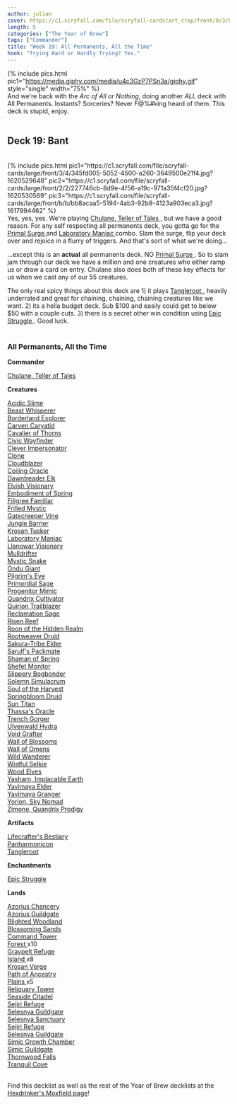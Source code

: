 ```yaml
---
author: julian
cover: https://c1.scryfall.com/file/scryfall-cards/art_crop/front/8/3/83f43730-1c1f-4150-8771-d901c54bedc4.jpg?1571282906
length: 5
categories: ["The Year of Brew"]
tags: ["Commander"]
title: "Week 19: All Permanents, All the Time"
hook: "Trying Hard or Hardly Trying? Yes."
---
```


{% include pics.html
pic1="https://media.giphy.com/media/u4c3GzP7PSn3a/giphy.gif"
style="single"
width="75%" %}
<br />
And we're back with the _Arc of All or Nothing_, doing another _ALL_ deck with All Permanents. Instants? Sorceries? Never F@%#king heard of them. This deck is stupid, enjoy.
<br />
<br />

## Deck 19: Bant

<br />
{% include pics.html
pic1="https://c1.scryfall.com/file/scryfall-cards/large/front/3/4/345fd005-5052-4500-a260-3649500e21f4.jpg?1620529648"
pic2="https://c1.scryfall.com/file/scryfall-cards/large/front/2/2/227746cb-8d9e-4f56-a19c-971a35f4cf20.jpg?1620530569"
pic3="https://c1.scryfall.com/file/scryfall-cards/large/front/b/b/bb8acaa5-5194-4ab3-92b8-4123a903eca3.jpg?1617994462"
%}
<br />
Yes, yes, yes. We're playing <a
	class="accented-link external-card-link"
	target="_blank"
	href="https://scryfall.com/card/eld/326/chulane-teller-of-tales?utm_source=api"
	data-toggle="popover"
	data-placement="top"
	data-content="<img src='https://c1.scryfall.com/file/scryfall-cards/normal/front/8/3/83f43730-1c1f-4150-8771-d901c54bedc4.jpg?1571282906' width=100% height=100%>">
	Chulane, Teller of Tales
</a>, but we have a good reason. For any self respecting all permanents deck, you gotta go for the <a
	class="accented-link external-card-link"
	target="_blank"
	href="https://scryfall.com/card/avr/189/primal-surge?utm_source=api"
	data-toggle="popover"
	data-placement="top"
	data-content="<img src='https://c1.scryfall.com/file/scryfall-cards/normal/front/4/2/4278f7bd-afff-4a1d-a0bb-bf9ce3ad5a2e.jpg?1592709414' width=100% height=100%>">
	Primal Surge
</a> and <a
	class="accented-link external-card-link"
	target="_blank"
	href="https://scryfall.com/card/uma/61/laboratory-maniac?utm_source=api"
	data-toggle="popover"
	data-placement="top"
	data-content="<img src='https://c1.scryfall.com/file/scryfall-cards/normal/front/6/0/608567fd-9f94-4058-831a-77cb6019ef02.jpg?1547516361' width=100% height=100%>">
	Laboratory Maniac
</a> combo. Slam the surge, flip your deck over and rejoice in a flurry of triggers. And that's sort of what we're doing...

...except this is an **actual** all permanents deck. NO <a
	class="accented-link external-card-link"
	target="_blank"
	href="https://scryfall.com/card/avr/189/primal-surge?utm_source=api"
	data-toggle="popover"
	data-placement="top"
	data-content="<img src='https://c1.scryfall.com/file/scryfall-cards/normal/front/4/2/4278f7bd-afff-4a1d-a0bb-bf9ce3ad5a2e.jpg?1592709414' width=100% height=100%>">
Primal Surge
</a>. So to slam jam through our deck we have a million and one creatures who either ramp us or draw a card on entry. Chulane also does both of these key effects for us when we cast any of our 55 creatures.

The only real spicy things about this deck are 1) it plays <a
	class="accented-link external-card-link"
	target="_blank"
	href="https://scryfall.com/card/mrd/259/tangleroot?utm_source=api"
	data-toggle="popover"
	data-placement="top"
	data-content="<img src='https://c1.scryfall.com/file/scryfall-cards/normal/front/8/7/87ff2c28-770b-49cb-be10-35429233e048.jpg?1562150008' width=100% height=100%>">
Tangleroot
</a>, heavily underrated and great for chaining, chaining, chaining creatures like we want. 2) its a hella budget deck. Sub $100 and easily could get to below $50 with a couple cuts. 3) there is a secret other win condition using <a
	class="accented-link external-card-link"
	target="_blank"
	href="https://scryfall.com/card/jud/112/epic-struggle?utm_source=api"
	data-toggle="popover"
	data-placement="top"
	data-content="<img src='https://c1.scryfall.com/file/scryfall-cards/normal/front/0/d/0dc71f6f-f831-409e-aafd-3fa82a318e72.jpg?1562628637' width=100% height=100%>">
Epic Struggle
</a>. Good luck.
<br />
<br />

<div class="text-center">
<h3>All Permanents, All the Time</h3>
</div>
<div class="row">
    <div class="col-md-2"></div>
    <div class="col-md-8">
        <div class="row">
            <div class="col-6">
				<b>Commander</b>
				<p class="mb-0">					
				<a
	class="accented-link external-card-link"
	target="_blank"
	href="https://scryfall.com/card/eld/326/chulane-teller-of-tales?utm_source=api"
	data-toggle="popover"
	data-placement="top"
	data-content="<img src='https://c1.scryfall.com/file/scryfall-cards/normal/front/8/3/83f43730-1c1f-4150-8771-d901c54bedc4.jpg?1571282906' width=100% height=100%>">
	Chulane, Teller of Tales
</a>
				</p>
				<b>Creatures</b>
				<p class="mb-0">
				<a
	class="accented-link external-card-link"
	target="_blank"
	href="https://scryfall.com/card/cmr/421/acidic-slime?utm_source=api"
	data-toggle="popover"
	data-placement="top"
	data-content="<img src='https://c1.scryfall.com/file/scryfall-cards/normal/front/e/a/ea04b4f0-b8c4-43aa-8a2b-b72c22fb4517.jpg?1608919621' width=100% height=100%>">
	Acidic Slime
</a>
				<br />
				<a
	class="accented-link external-card-link"
	target="_blank"
	href="https://scryfall.com/card/khc/54/beast-whisperer?utm_source=api"
	data-toggle="popover"
	data-placement="top"
	data-content="<img src='https://c1.scryfall.com/file/scryfall-cards/normal/front/b/7/b7e90355-80ca-49db-914c-62b3a7bd4726.jpg?1620529940' width=100% height=100%>">
	Beast Whisperer
</a>
				<br />
				<a
	class="accented-link external-card-link"
	target="_blank"
	href="https://scryfall.com/card/c18/133/borderland-explorer?utm_source=api"
	data-toggle="popover"
	data-placement="top"
	data-content="<img src='https://c1.scryfall.com/file/scryfall-cards/normal/front/b/8/b89b4fc3-19eb-436b-9ce9-5c71d96ea9b1.jpg?1592710822' width=100% height=100%>">
	Borderland Explorer
</a>
				<br />
				<a
	class="accented-link external-card-link"
	target="_blank"
	href="https://scryfall.com/card/jmp/382/carven-caryatid?utm_source=api"
	data-toggle="popover"
	data-placement="top"
	data-content="<img src='https://c1.scryfall.com/file/scryfall-cards/normal/front/5/3/53847a21-aded-4aaa-9bf1-8592e67763ef.jpg?1601079079' width=100% height=100%>">
	Carven Caryatid
</a>
				<br />
				<a
	class="accented-link external-card-link"
	target="_blank"
	href="https://scryfall.com/card/m20/167/cavalier-of-thorns?utm_source=api"
	data-toggle="popover"
	data-placement="top"
	data-content="<img src='https://c1.scryfall.com/file/scryfall-cards/normal/front/e/4/e4662a9c-3cbd-41f7-8c15-d048a3826a42.jpg?1592517175' width=100% height=100%>">
	Cavalier of Thorns
</a>
				<br />
				<a
	class="accented-link external-card-link"
	target="_blank"
	href="https://scryfall.com/card/ddr/5/civic-wayfinder?utm_source=api"
	data-toggle="popover"
	data-placement="top"
	data-content="<img src='https://c1.scryfall.com/file/scryfall-cards/normal/front/5/e/5e9754ec-18d1-4c0f-abdd-49ce2d778083.jpg?1562229674' width=100% height=100%>">
	Civic Wayfinder
</a>
				<br />
				<a
	class="accented-link external-card-link"
	target="_blank"
	href="https://scryfall.com/card/c19/82/clever-impersonator?utm_source=api"
	data-toggle="popover"
	data-placement="top"
	data-content="<img src='https://c1.scryfall.com/file/scryfall-cards/normal/front/c/0/c0516453-3e6a-4b7f-8df6-72a6e207169a.jpg?1568003965' width=100% height=100%>">
	Clever Impersonator
</a>
				<br />
				<a
	class="accented-link external-card-link"
	target="_blank"
	href="https://scryfall.com/card/m14/47/clone?utm_source=api"
	data-toggle="popover"
	data-placement="top"
	data-content="<img src='https://c1.scryfall.com/file/scryfall-cards/normal/front/5/e/5e648262-3b9b-4c58-8e29-48356e3cb064.jpg?1562829895' width=100% height=100%>">
	Clone
</a>
				<br />
				<a
	class="accented-link external-card-link"
	target="_blank"
	href="https://scryfall.com/card/khc/84/cloudblazer?utm_source=api"
	data-toggle="popover"
	data-placement="top"
	data-content="<img src='https://c1.scryfall.com/file/scryfall-cards/normal/front/e/d/edab81f0-dd20-45bd-946d-75b682e1d3d0.jpg?1620530664' width=100% height=100%>">
	Cloudblazer
</a>
				<br />
				<a
	class="accented-link external-card-link"
	target="_blank"
	href="https://scryfall.com/card/c21/212/coiling-oracle?utm_source=api"
	data-toggle="popover"
	data-placement="top"
	data-content="<img src='https://c1.scryfall.com/file/scryfall-cards/normal/front/b/b/bb8acaa5-5194-4ab3-92b8-4123a903eca3.jpg?1617994462' width=100% height=100%>">
	Coiling Oracle
</a>
				<br />
				<a
	class="accented-link external-card-link"
	target="_blank"
	href="https://scryfall.com/card/jmp/387/dawntreader-elk?utm_source=api"
	data-toggle="popover"
	data-placement="top"
	data-content="<img src='https://c1.scryfall.com/file/scryfall-cards/normal/front/5/2/524fab2b-ff28-4e02-9f25-e038c754b2cf.jpg?1601079210' width=100% height=100%>">
	Dawntreader Elk
</a>
				<br />
				<a
	class="accented-link external-card-link"
	target="_blank"
	href="https://scryfall.com/card/cmr/223/elvish-visionary?utm_source=api"
	data-toggle="popover"
	data-placement="top"
	data-content="<img src='https://c1.scryfall.com/file/scryfall-cards/normal/front/a/2/a2f174e6-9532-4fc3-815b-2dc3966c6523.jpg?1608910606' width=100% height=100%>">
	Elvish Visionary
</a>
				<br />
				<a
	class="accented-link external-card-link"
	target="_blank"
	href="https://scryfall.com/card/ktk/39/embodiment-of-spring?utm_source=api"
	data-toggle="popover"
	data-placement="top"
	data-content="<img src='https://c1.scryfall.com/file/scryfall-cards/normal/front/8/8/88e07226-f180-4972-b7f8-90c743d45fb8.jpg?1562789879' width=100% height=100%>">
	Embodiment of Spring
</a>
				<br />
				<a
	class="accented-link external-card-link"
	target="_blank"
	href="https://scryfall.com/card/cmr/308/filigree-familiar?utm_source=api"
	data-toggle="popover"
	data-placement="top"
	data-content="<img src='https://c1.scryfall.com/file/scryfall-cards/normal/front/8/7/875df3ef-fab4-455f-bfdb-8f6361b27bf6.jpg?1608911405' width=100% height=100%>">
	Filigree Familiar
</a>
				<br />
				<a
	class="accented-link external-card-link"
	target="_blank"
	href="https://scryfall.com/card/rna/174/frilled-mystic?utm_source=api"
	data-toggle="popover"
	data-placement="top"
	data-content="<img src='https://c1.scryfall.com/file/scryfall-cards/normal/front/5/0/50595d02-edad-48a6-b10c-6fa859cc88bb.jpg?1584831525' width=100% height=100%>">
	Frilled Mystic
</a>
				<br />
				<a
	class="accented-link external-card-link"
	target="_blank"
	href="https://scryfall.com/card/ddm/48/gatecreeper-vine?utm_source=api"
	data-toggle="popover"
	data-placement="top"
	data-content="<img src='https://c1.scryfall.com/file/scryfall-cards/normal/front/e/1/e1ebaed7-b3d5-4eb8-93f7-3a65fd7b89b6.jpg?1592754674' width=100% height=100%>">
	Gatecreeper Vine
</a>
				<br />
				<a
	class="accented-link external-card-link"
	target="_blank"
	href="https://scryfall.com/card/ima/202/jungle-barrier?utm_source=api"
	data-toggle="popover"
	data-placement="top"
	data-content="<img src='https://c1.scryfall.com/file/scryfall-cards/normal/front/a/8/a8097e6e-c04e-4266-a8f4-07e5fb0638d4.jpg?1562852517' width=100% height=100%>">
	Jungle Barrier
</a>
				<br />
				<a
	class="accented-link external-card-link"
	target="_blank"
	href="https://scryfall.com/card/mh1/169/krosan-tusker?utm_source=api"
	data-toggle="popover"
	data-placement="top"
	data-content="<img src='https://c1.scryfall.com/file/scryfall-cards/normal/front/6/3/6391ba8b-7d9a-4077-8eeb-1b2ced14d973.jpg?1562202110' width=100% height=100%>">
	Krosan Tusker
</a>
				<br />
				<a
	class="accented-link external-card-link"
	target="_blank"
	href="https://scryfall.com/card/uma/61/laboratory-maniac?utm_source=api"
	data-toggle="popover"
	data-placement="top"
	data-content="<img src='https://c1.scryfall.com/file/scryfall-cards/normal/front/6/0/608567fd-9f94-4058-831a-77cb6019ef02.jpg?1547516361' width=100% height=100%>">
	Laboratory Maniac
</a>
				<br />
				<a
	class="accented-link external-card-link"
	target="_blank"
	href="https://scryfall.com/card/m21/193/llanowar-visionary?utm_source=api"
	data-toggle="popover"
	data-placement="top"
	data-content="<img src='https://c1.scryfall.com/file/scryfall-cards/normal/front/d/6/d6e23afa-7e08-4049-baf0-d4d0134ba2c8.jpg?1594737093' width=100% height=100%>">
	Llanowar Visionary
</a>
				<br />
				<a
	class="accented-link external-card-link"
	target="_blank"
	href="https://scryfall.com/card/khc/42/mulldrifter?utm_source=api"
	data-toggle="popover"
	data-placement="top"
	data-content="<img src='https://c1.scryfall.com/file/scryfall-cards/normal/front/3/4/345fd005-5052-4500-a260-3649500e21f4.jpg?1620529648' width=100% height=100%>">
	Mulldrifter
</a>
				<br />
				<a
	class="accented-link external-card-link"
	target="_blank"
	href="https://scryfall.com/card/a25/208/mystic-snake?utm_source=api"
	data-toggle="popover"
	data-placement="top"
	data-content="<img src='https://c1.scryfall.com/file/scryfall-cards/normal/front/2/d/2d4bacd1-b602-4bcc-9aea-1229949a7d20.jpg?1562433990' width=100% height=100%>">
	Mystic Snake
</a>
				<br />
				<a
	class="accented-link external-card-link"
	target="_blank"
	href="https://scryfall.com/card/pca/71/ondu-giant?utm_source=api"
	data-toggle="popover"
	data-placement="top"
	data-content="<img src='https://c1.scryfall.com/file/scryfall-cards/normal/front/1/4/14024eba-58aa-4c28-afbe-cde407f7ddd7.jpg?1562898807' width=100% height=100%>">
	Ondu Giant
</a>
				<br />
				<a
	class="accented-link external-card-link"
	target="_blank"
	href="https://scryfall.com/card/c21/257/pilgrims-eye?utm_source=api"
	data-toggle="popover"
	data-placement="top"
	data-content="<img src='https://c1.scryfall.com/file/scryfall-cards/normal/front/f/5/f5773b53-82ed-43e7-b516-a32a128604ff.jpg?1617735687' width=100% height=100%>">
	Pilgrim's Eye
</a>
				<br />
				<a
	class="accented-link external-card-link"
	target="_blank"
	href="https://scryfall.com/card/jmp/422/primordial-sage?utm_source=api"
	data-toggle="popover"
	data-placement="top"
	data-content="<img src='https://c1.scryfall.com/file/scryfall-cards/normal/front/4/b/4b0d8dec-e139-4565-9259-3c24c54c1d45.jpg?1601079960' width=100% height=100%>">
	Primordial Sage
</a>
				<br />
				<a
	class="accented-link external-card-link"
	target="_blank"
	href="https://scryfall.com/card/2xm/212/progenitor-mimic?utm_source=api"
	data-toggle="popover"
	data-placement="top"
	data-content="<img src='https://c1.scryfall.com/file/scryfall-cards/normal/front/a/c/acba72e1-3f7f-4e5c-af3f-dfe37b5d61f9.jpg?1599708250' width=100% height=100%>">
	Progenitor Mimic
</a>
				<br />
				<a
	class="accented-link external-card-link"
	target="_blank"
	href="https://scryfall.com/card/stx/218/quandrix-cultivator?utm_source=api"
	data-toggle="popover"
	data-placement="top"
	data-content="<img src='https://c1.scryfall.com/file/scryfall-cards/normal/front/e/3/e3ca9ff7-0dcf-4ecc-879c-957d290ad7f5.jpg?1617333578' width=100% height=100%>">
	Quandrix Cultivator
</a>
				<br />
				<a
	class="accented-link external-card-link"
	target="_blank"
	href="https://scryfall.com/card/inv/205/quirion-trailblazer?utm_source=api"
	data-toggle="popover"
	data-placement="top"
	data-content="<img src='https://c1.scryfall.com/file/scryfall-cards/normal/front/c/2/c2b258c1-5fb4-4072-bb32-ad364df1874a.jpg?1562934099' width=100% height=100%>">
	Quirion Trailblazer
</a>
				<br />
				<a
	class="accented-link external-card-link"
	target="_blank"
	href="https://scryfall.com/card/khc/72/reclamation-sage?utm_source=api"
	data-toggle="popover"
	data-placement="top"
	data-content="<img src='https://c1.scryfall.com/file/scryfall-cards/normal/front/1/c/1c4a25f0-2929-4404-9ce5-bcd4715f90a5.jpg?1620530374' width=100% height=100%>">
	Reclamation Sage
</a>
				<br />
				<a
	class="accented-link external-card-link"
	target="_blank"
	href="https://scryfall.com/card/m20/217/risen-reef?utm_source=api"
	data-toggle="popover"
	data-placement="top"
	data-content="<img src='https://c1.scryfall.com/file/scryfall-cards/normal/front/8/2/82389aaa-9f32-4169-a71c-1aea5af9e935.jpg?1592517569' width=100% height=100%>">
	Risen Reef
</a>
				<br />
				<a
	class="accented-link external-card-link"
	target="_blank"
	href="https://scryfall.com/card/cma/190/roon-of-the-hidden-realm?utm_source=api"
	data-toggle="popover"
	data-placement="top"
	data-content="<img src='https://c1.scryfall.com/file/scryfall-cards/normal/front/f/8/f8ff4b08-fa1a-4564-b427-ea89e54a0e7b.jpg?1592673448' width=100% height=100%>">
	Roon of the Hidden Realm
</a>
				<br />
				<a
	class="accented-link external-card-link"
	target="_blank"
	href="https://scryfall.com/card/cmr/250/rootweaver-druid?utm_source=api"
	data-toggle="popover"
	data-placement="top"
	data-content="<img src='https://c1.scryfall.com/file/scryfall-cards/normal/front/9/8/987e0ffe-ea75-4985-b6a3-b874bef78719.jpg?1608910870' width=100% height=100%>">
	Rootweaver Druid
</a>
				<br />
				<a
	class="accented-link external-card-link"
	target="_blank"
	href="https://scryfall.com/card/c20/187/sakura-tribe-elder?utm_source=api"
	data-toggle="popover"
	data-placement="top"
	data-content="<img src='https://c1.scryfall.com/file/scryfall-cards/normal/front/c/8/c83be2b7-0373-4389-9aa0-523db58f4d2a.jpg?1591321004' width=100% height=100%>">
	Sakura-Tribe Elder
</a>
				<br />
				<a
	class="accented-link external-card-link"
	target="_blank"
	href="https://scryfall.com/card/khm/192/sarulfs-packmate?utm_source=api"
	data-toggle="popover"
	data-placement="top"
	data-content="<img src='https://c1.scryfall.com/file/scryfall-cards/normal/front/6/0/6061113e-7dd8-4739-b4dd-55bb7f9e39a2.jpg?1614989599' width=100% height=100%>">
	Sarulf's Packmate
</a>
				<br />
				<a
	class="accented-link external-card-link"
	target="_blank"
	href="https://scryfall.com/card/m15/199/shaman-of-spring?utm_source=api"
	data-toggle="popover"
	data-placement="top"
	data-content="<img src='https://c1.scryfall.com/file/scryfall-cards/normal/front/8/e/8e974df6-d78a-43ea-ada5-17c53fcca97b.jpg?1562790755' width=100% height=100%>">
	Shaman of Spring
</a>
				<br />
				<a
	class="accented-link external-card-link"
	target="_blank"
	href="https://scryfall.com/card/akh/186/shefet-monitor?utm_source=api"
	data-toggle="popover"
	data-placement="top"
	data-content="<img src='https://c1.scryfall.com/file/scryfall-cards/normal/front/2/6/2688ef62-875a-4735-9a63-6f3152d10d61.jpg?1543675971' width=100% height=100%>">
	Shefet Monitor
</a>
				<br />
				<a
	class="accented-link external-card-link"
	target="_blank"
	href="https://scryfall.com/card/c20/66/slippery-bogbonder?utm_source=api"
	data-toggle="popover"
	data-placement="top"
	data-content="<img src='https://c1.scryfall.com/file/scryfall-cards/normal/front/c/2/c2f9c4a7-ea53-4da0-9746-2195579f98f6.jpg?1591319727' width=100% height=100%>">
	Slippery Bogbonder
</a>
				<br />
				<a
	class="accented-link external-card-link"
	target="_blank"
	href="https://scryfall.com/card/c21/264/solemn-simulacrum?utm_source=api"
	data-toggle="popover"
	data-placement="top"
	data-content="<img src='https://c1.scryfall.com/file/scryfall-cards/normal/front/1/f/1fb27404-b112-4f1c-b6f3-54520edfd724.jpg?1617735781' width=100% height=100%>">
	Solemn Simulacrum
</a>
				<br />
				<a
	class="accented-link external-card-link"
	target="_blank"
	href="https://scryfall.com/card/jmp/432/soul-of-the-harvest?utm_source=api"
	data-toggle="popover"
	data-placement="top"
	data-content="<img src='https://c1.scryfall.com/file/scryfall-cards/normal/front/d/7/d7ce9104-0ad3-4d3d-bb2c-c456c25030f6.jpg?1601080108' width=100% height=100%>">
	Soul of the Harvest
</a>
				<br />
				<a
	class="accented-link external-card-link"
	target="_blank"
	href="https://scryfall.com/card/khc/74/springbloom-druid?utm_source=api"
	data-toggle="popover"
	data-placement="top"
	data-content="<img src='https://c1.scryfall.com/file/scryfall-cards/normal/front/f/4/f406d477-720b-498c-9f45-1b687e555bcd.jpg?1620530424' width=100% height=100%>">
	Springbloom Druid
</a>
				<br />
				<a
	class="accented-link external-card-link"
	target="_blank"
	href="https://scryfall.com/card/c21/106/sun-titan?utm_source=api"
	data-toggle="popover"
	data-placement="top"
	data-content="<img src='https://c1.scryfall.com/file/scryfall-cards/normal/front/d/f/dfbf6204-f08e-4bdc-904d-d617dabdfdd8.jpg?1617735345' width=100% height=100%>">
	Sun Titan
</a>
				<br />
				<a
	class="accented-link external-card-link"
	target="_blank"
	href="https://scryfall.com/card/thb/73/thassas-oracle?utm_source=api"
	data-toggle="popover"
	data-placement="top"
	data-content="<img src='https://c1.scryfall.com/file/scryfall-cards/normal/front/7/2/726e8b29-13e9-4138-b6a9-d2a0d8188d1c.jpg?1621447218' width=100% height=100%>">
	Thassa's Oracle
</a>
				<br />
				<a
	class="accented-link external-card-link"
	target="_blank"
	href="https://scryfall.com/card/cmd/65/trench-gorger?utm_source=api"
	data-toggle="popover"
	data-placement="top"
	data-content="<img src='https://c1.scryfall.com/file/scryfall-cards/normal/front/b/6/b631b71b-78f6-41bc-a26a-c761ee1671a1.jpg?1592713140' width=100% height=100%>">
	Trench Gorger
</a>
				<br />
				<a
	class="accented-link external-card-link"
	target="_blank"
	href="https://scryfall.com/card/jmp/439/ulvenwald-hydra?utm_source=api"
	data-toggle="popover"
	data-placement="top"
	data-content="<img src='https://c1.scryfall.com/file/scryfall-cards/normal/front/0/7/0700d1c1-faab-4a1a-b55d-a2fa4582a2b4.jpg?1601080240' width=100% height=100%>">
	Ulvenwald Hydra
</a>
				<br />
				<a
	class="accented-link external-card-link"
	target="_blank"
	href="https://scryfall.com/card/ogw/150/void-grafter?utm_source=api"
	data-toggle="popover"
	data-placement="top"
	data-content="<img src='https://c1.scryfall.com/file/scryfall-cards/normal/front/6/c/6c2e37e2-a4bd-4f90-9191-3125784a3369.jpg?1562916717' width=100% height=100%>">
	Void Grafter
</a>
				<br />
				<a
	class="accented-link external-card-link"
	target="_blank"
	href="https://scryfall.com/card/jmp/442/wall-of-blossoms?utm_source=api"
	data-toggle="popover"
	data-placement="top"
	data-content="<img src='https://c1.scryfall.com/file/scryfall-cards/normal/front/f/8/f836b155-8829-460b-91f8-4cd00b988196.jpg?1601080289' width=100% height=100%>">
	Wall of Blossoms
</a>
				<br />
				<a
	class="accented-link external-card-link"
	target="_blank"
	href="https://scryfall.com/card/khc/35/wall-of-omens?utm_source=api"
	data-toggle="popover"
	data-placement="top"
	data-content="<img src='https://c1.scryfall.com/file/scryfall-cards/normal/front/2/5/2561dc8e-1ea6-43f3-8cf1-afd7ec9a2191.jpg?1620529459' width=100% height=100%>">
	Wall of Omens
</a>
				<br />
				<a
	class="accented-link external-card-link"
	target="_blank"
	href="https://scryfall.com/card/kld/173/wild-wanderer?utm_source=api"
	data-toggle="popover"
	data-placement="top"
	data-content="<img src='https://c1.scryfall.com/file/scryfall-cards/normal/front/0/d/0d20e020-30e1-4deb-8dfc-4c5fe056193d.jpg?1576382724' width=100% height=100%>">
	Wild Wanderer
</a>
				<br />
				<a
	class="accented-link external-card-link"
	target="_blank"
	href="https://scryfall.com/card/c15/243/wistful-selkie?utm_source=api"
	data-toggle="popover"
	data-placement="top"
	data-content="<img src='https://c1.scryfall.com/file/scryfall-cards/normal/front/f/b/fb74a444-0f77-4369-95db-666be769bfc9.jpg?1562711821' width=100% height=100%>">
	Wistful Selkie
</a>
				<br />
				<a
	class="accented-link external-card-link"
	target="_blank"
	href="https://scryfall.com/card/khc/80/wood-elves?utm_source=api"
	data-toggle="popover"
	data-placement="top"
	data-content="<img src='https://c1.scryfall.com/file/scryfall-cards/normal/front/2/2/227746cb-8d9e-4f56-a19c-971a35f4cf20.jpg?1620530569' width=100% height=100%>">
	Wood Elves
</a>
				<br />
				<a
	class="accented-link external-card-link"
	target="_blank"
	href="https://scryfall.com/card/znr/240/yasharn-implacable-earth?utm_source=api"
	data-toggle="popover"
	data-placement="top"
	data-content="<img src='https://c1.scryfall.com/file/scryfall-cards/normal/front/1/2/12878fbd-dbe5-44bc-9f34-38fd374ec10a.jpg?1604200584' width=100% height=100%>">
	Yasharn, Implacable Earth
</a>
				<br />
				<a
	class="accented-link external-card-link"
	target="_blank"
	href="https://scryfall.com/card/cmr/441/yavimaya-elder?utm_source=api"
	data-toggle="popover"
	data-placement="top"
	data-content="<img src='https://c1.scryfall.com/file/scryfall-cards/normal/front/c/6/c66cfb9b-77bb-4e5a-be31-3a9984af1217.jpg?1608917589' width=100% height=100%>">
	Yavimaya Elder
</a>
				<br />
				<a
	class="accented-link external-card-link"
	target="_blank"
	href="https://scryfall.com/card/ulg/118/yavimaya-granger?utm_source=api"
	data-toggle="popover"
	data-placement="top"
	data-content="<img src='https://c1.scryfall.com/file/scryfall-cards/normal/front/0/5/05414a41-b50c-49b6-9c27-f3170017d9b0.jpg?1562862303' width=100% height=100%>">
	Yavimaya Granger
</a>
				<br />
				<a
	class="accented-link external-card-link"
	target="_blank"
	href="https://scryfall.com/card/iko/232/yorion-sky-nomad?utm_source=api"
	data-toggle="popover"
	data-placement="top"
	data-content="<img src='https://c1.scryfall.com/file/scryfall-cards/normal/front/2/7/275426c4-c14e-47d0-a9d4-24da7f6f6911.jpg?1616182288' width=100% height=100%>">
	Yorion, Sky Nomad
</a>
				<br />
				<a
	class="accented-link external-card-link"
	target="_blank"
	href="https://scryfall.com/card/stx/250/zimone-quandrix-prodigy?utm_source=api"
	data-toggle="popover"
	data-placement="top"
	data-content="<img src='https://c1.scryfall.com/file/scryfall-cards/normal/front/0/c/0ca14c17-dc72-4f68-92f2-14a6c4019f4e.jpg?1617225224' width=100% height=100%>">
	Zimone, Quandrix Prodigy
</a>
				</p>
			</div>
			<div class="col-6">
				<b>Artifacts</b>
				<p class="mb-0">
				<a
	class="accented-link external-card-link"
	target="_blank"
	href="https://scryfall.com/card/c20/244/lifecrafters-bestiary?utm_source=api"
	data-toggle="popover"
	data-placement="top"
	data-content="<img src='https://c1.scryfall.com/file/scryfall-cards/normal/front/5/2/52b7e5ee-da53-4d60-9348-072ad218c369.jpg?1591321634' width=100% height=100%>">
	Lifecrafter's Bestiary
</a>
				<br />
				<a
	class="accented-link external-card-link"
	target="_blank"
	href="https://scryfall.com/card/kld/226/panharmonicon?utm_source=api"
	data-toggle="popover"
	data-placement="top"
	data-content="<img src='https://c1.scryfall.com/file/scryfall-cards/normal/front/1/5/15856326-d943-476a-9d31-898b9f990bb6.jpg?1576383323' width=100% height=100%>">
	Panharmonicon
</a>
				<br />
				<a
	class="accented-link external-card-link"
	target="_blank"
	href="https://scryfall.com/card/mrd/259/tangleroot?utm_source=api"
	data-toggle="popover"
	data-placement="top"
	data-content="<img src='https://c1.scryfall.com/file/scryfall-cards/normal/front/8/7/87ff2c28-770b-49cb-be10-35429233e048.jpg?1562150008' width=100% height=100%>">
	Tangleroot
</a>	
				</p>
				<b>Enchantments</b>
				<p class="mb-0">
				<a
	class="accented-link external-card-link"
	target="_blank"
	href="https://scryfall.com/card/jud/112/epic-struggle?utm_source=api"
	data-toggle="popover"
	data-placement="top"
	data-content="<img src='https://c1.scryfall.com/file/scryfall-cards/normal/front/0/d/0dc71f6f-f831-409e-aafd-3fa82a318e72.jpg?1562628637' width=100% height=100%>">
	Epic Struggle
</a>
				</p>
				<b>Lands</b>
				<p class="mb-0">
				<a
	class="accented-link external-card-link"
	target="_blank"
	href="https://scryfall.com/card/khc/106/azorius-chancery?utm_source=api"
	data-toggle="popover"
	data-placement="top"
	data-content="<img src='https://c1.scryfall.com/file/scryfall-cards/normal/front/c/a/caccc497-5312-4a28-8582-aa95bcbfb436.jpg?1620531154' width=100% height=100%>">
	Azorius Chancery
</a>
				<br />
				<a
	class="accented-link external-card-link"
	target="_blank"
	href="https://scryfall.com/card/khc/107/azorius-guildgate?utm_source=api"
	data-toggle="popover"
	data-placement="top"
	data-content="<img src='https://c1.scryfall.com/file/scryfall-cards/normal/front/5/6/569b53fb-8776-4301-9ed6-f7eabb08cebf.jpg?1620531178' width=100% height=100%>">
	Azorius Guildgate
</a>
				<br />
				<a
	class="accented-link external-card-link"
	target="_blank"
	href="https://scryfall.com/card/c21/280/blighted-woodland?utm_source=api"
	data-toggle="popover"
	data-placement="top"
	data-content="<img src='https://c1.scryfall.com/file/scryfall-cards/normal/front/8/f/8fa86fbf-4b71-4650-9268-b722dfbcd816.jpg?1618252521' width=100% height=100%>">
	Blighted Woodland
</a>
				<br />
				<a
	class="accented-link external-card-link"
	target="_blank"
	href="https://scryfall.com/card/m21/244/blossoming-sands?utm_source=api"
	data-toggle="popover"
	data-placement="top"
	data-content="<img src='https://c1.scryfall.com/file/scryfall-cards/normal/front/c/8/c8483586-9a07-4f54-a390-7dd97fcea5cb.jpg?1594737617' width=100% height=100%>">
	Blossoming Sands
</a>
				<br />
				<a
	class="accented-link external-card-link"
	target="_blank"
	href="https://scryfall.com/card/c21/284/command-tower?utm_source=api"
	data-toggle="popover"
	data-placement="top"
	data-content="<img src='https://c1.scryfall.com/file/scryfall-cards/normal/front/b/5/b53a112c-671c-4312-af56-53fdb735829b.jpg?1618252552' width=100% height=100%>">
	Command Tower
</a>
				<br />
				<a
	class="accented-link external-card-link"
	target="_blank"
	href="https://scryfall.com/card/afr/281/forest?utm_source=api"
	data-toggle="popover"
	data-placement="top"
	data-content="<img src='https://c1.scryfall.com/file/scryfall-cards/normal/front/e/e/ee856e7a-37ee-435c-80e8-d0ac6f15892f.jpg?1620344459' width=100% height=100%>">
	Forest
</a> x10
				<br />
				<a
	class="accented-link external-card-link"
	target="_blank"
	href="https://scryfall.com/card/c19/249/graypelt-refuge?utm_source=api"
	data-toggle="popover"
	data-placement="top"
	data-content="<img src='https://c1.scryfall.com/file/scryfall-cards/normal/front/0/8/0849b6dd-0330-4b7e-b7da-98e767adb4a0.jpg?1568005160' width=100% height=100%>">
	Graypelt Refuge
</a>
				<br />
				<a
	class="accented-link external-card-link"
	target="_blank"
	href="https://scryfall.com/card/afr/269/island?utm_source=api"
	data-toggle="popover"
	data-placement="top"
	data-content="<img src='https://c1.scryfall.com/file/scryfall-cards/normal/front/1/a/1afa60b6-cd0d-4c23-af81-88049ea45475.jpg?1620344337' width=100% height=100%>">
	Island
</a> x8
				<br />
				<a
	class="accented-link external-card-link"
	target="_blank"
	href="https://scryfall.com/card/znc/134/krosan-verge?utm_source=api"
	data-toggle="popover"
	data-placement="top"
	data-content="<img src='https://c1.scryfall.com/file/scryfall-cards/normal/front/8/d/8d6adf14-e1ee-4248-bad2-67f209e686f6.jpg?1604196330' width=100% height=100%>">
	Krosan Verge
</a>
				<br />
				<a
	class="accented-link external-card-link"
	target="_blank"
	href="https://scryfall.com/card/khc/117/path-of-ancestry?utm_source=api"
	data-toggle="popover"
	data-placement="top"
	data-content="<img src='https://c1.scryfall.com/file/scryfall-cards/normal/front/0/4/04f35c75-4ede-4c23-867b-58d367f75fc8.jpg?1620531415' width=100% height=100%>">
	Path of Ancestry
</a>
				<br />
				<a
	class="accented-link external-card-link"
	target="_blank"
	href="https://scryfall.com/card/afr/265/plains?utm_source=api"
	data-toggle="popover"
	data-placement="top"
	data-content="<img src='https://c1.scryfall.com/file/scryfall-cards/normal/front/8/6/86626d69-78e0-42b9-81ed-fef46e3a89f7.jpg?1620344310' width=100% height=100%>">
	Plains
</a> x5
				<br />
				<a
	class="accented-link external-card-link"
	target="_blank"
	href="https://scryfall.com/card/c21/311/reliquary-tower?utm_source=api"
	data-toggle="popover"
	data-placement="top"
	data-content="<img src='https://c1.scryfall.com/file/scryfall-cards/normal/front/6/4/642054bb-e581-4d8f-b452-908dde035987.jpg?1617911709' width=100% height=100%>">
	Reliquary Tower
</a>
				<br />
				<a
	class="accented-link external-card-link"
	target="_blank"
	href="https://scryfall.com/card/c18/277/seaside-citadel?utm_source=api"
	data-toggle="popover"
	data-placement="top"
	data-content="<img src='https://c1.scryfall.com/file/scryfall-cards/normal/front/6/9/697d2a41-59c1-48c2-9c64-65fb7e78ce4a.jpg?1592711667' width=100% height=100%>">
	Seaside Citadel
</a>
				<br />
				<a
	class="accented-link external-card-link"
	target="_blank"
	href="https://scryfall.com/card/khc/118/sejiri-refuge?utm_source=api"
	data-toggle="popover"
	data-placement="top"
	data-content="<img src='https://c1.scryfall.com/file/scryfall-cards/normal/front/b/4/b474bfdd-e0b2-4b96-b8eb-84ced9ac5a06.jpg?1620531438' width=100% height=100%>">
	Sejiri Refuge
</a>
				<br />
				<a
	class="accented-link external-card-link"
	target="_blank"
	href="https://scryfall.com/card/znc/139/selesnya-guildgate?utm_source=api"
	data-toggle="popover"
	data-placement="top"
	data-content="<img src='https://c1.scryfall.com/file/scryfall-cards/normal/front/e/9/e9b50917-6b95-41b8-86c7-1f4c8204d099.jpg?1604196473' width=100% height=100%>">
	Selesnya Guildgate
</a>
				<br />
				<a
	class="accented-link external-card-link"
	target="_blank"
	href="https://scryfall.com/card/znc/140/selesnya-sanctuary?utm_source=api"
	data-toggle="popover"
	data-placement="top"
	data-content="<img src='https://c1.scryfall.com/file/scryfall-cards/normal/front/c/6/c6d7a00e-f828-43c1-bcbe-ea04589dc4ed.jpg?1604196496' width=100% height=100%>">
	Selesnya Sanctuary
</a>
				<br />
				<a
	class="accented-link external-card-link"
	target="_blank"
	href="https://scryfall.com/card/khc/118/sejiri-refuge?utm_source=api"
	data-toggle="popover"
	data-placement="top"
	data-content="<img src='https://c1.scryfall.com/file/scryfall-cards/normal/front/b/4/b474bfdd-e0b2-4b96-b8eb-84ced9ac5a06.jpg?1620531438' width=100% height=100%>">
	Sejiri Refuge
</a>
				<br />
				<a
	class="accented-link external-card-link"
	target="_blank"
	href="https://scryfall.com/card/znc/139/selesnya-guildgate?utm_source=api"
	data-toggle="popover"
	data-placement="top"
	data-content="<img src='https://c1.scryfall.com/file/scryfall-cards/normal/front/e/9/e9b50917-6b95-41b8-86c7-1f4c8204d099.jpg?1604196473' width=100% height=100%>">
	Selesnya Guildgate
</a>
				<br />
				<a
	class="accented-link external-card-link"
	target="_blank"
	href="https://scryfall.com/card/c21/317/simic-growth-chamber?utm_source=api"
	data-toggle="popover"
	data-placement="top"
	data-content="<img src='https://c1.scryfall.com/file/scryfall-cards/normal/front/2/7/27ba2a33-a9f2-414c-889b-d80b175bec92.jpg?1617994994' width=100% height=100%>">
	Simic Growth Chamber
</a>
				<br />
				<a
	class="accented-link external-card-link"
	target="_blank"
	href="https://scryfall.com/card/cmr/493/simic-guildgate?utm_source=api"
	data-toggle="popover"
	data-placement="top"
	data-content="<img src='https://c1.scryfall.com/file/scryfall-cards/normal/front/d/9/d93f0124-eb83-4261-8ad2-5590155274a4.jpg?1608918094' width=100% height=100%>">
	Simic Guildgate
</a>
				<br />
				<a
	class="accented-link external-card-link"
	target="_blank"
	href="https://scryfall.com/card/cmr/498/thornwood-falls?utm_source=api"
	data-toggle="popover"
	data-placement="top"
	data-content="<img src='https://c1.scryfall.com/file/scryfall-cards/normal/front/e/9/e918f01a-3c24-440c-9e5b-c8cf47d81a82.jpg?1608918142' width=100% height=100%>">
	Thornwood Falls
</a>
				<br />
				<a
	class="accented-link external-card-link"
	target="_blank"
	href="https://scryfall.com/card/khc/119/tranquil-cove?utm_source=api"
	data-toggle="popover"
	data-placement="top"
	data-content="<img src='https://c1.scryfall.com/file/scryfall-cards/normal/front/b/e/be3a2d81-adda-49f7-980f-64bd567f89b6.jpg?1620531461' width=100% height=100%>">
	Tranquil Cove
</a>
				</p>
			</div>
		</div>
	</div>
</div>
<br />
Find this decklist as well as the rest of the Year of Brew decklists at the <a href="https://www.moxfield.com/users/The_Hexdrinkers" target="_blank">Hexdrinker's Moxfield page</a>!
<br />
